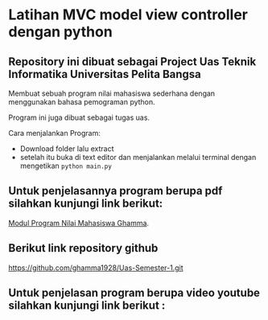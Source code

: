 # Latihan MVC model view controller dengan python

## Repository ini dibuat sebagai Project Uas Teknik Informatika Universitas Pelita Bangsa 

Membuat sebuah program nilai mahasiswa sederhana dengan menggunakan bahasa pemograman python.

Program ini juga dibuat sebagai tugas uas.

Cara menjalankan Program:

- Download folder lalu extract
- setelah itu buka di text editor dan menjalankan melalui terminal dengan mengetikan `python main.py`

## Untuk penjelasannya program berupa pdf silahkan kunjungi link berikut:

  [Modul Program Nilai Mahasiswa Ghamma](https://drive.google.com/open?id=1C5TjkVcA9QPsUd5Hgi1aiT4bUSDjbAkw&authuser=prmanaputra75%40gmail.com&usp=drive_fs).
  
## Berikut link repository github

  https://github.com/ghamma1928/Uas-Semester-1.git
  
## Untuk penjelasan program berupa video youtube silahkan kunjungi link berikut :

